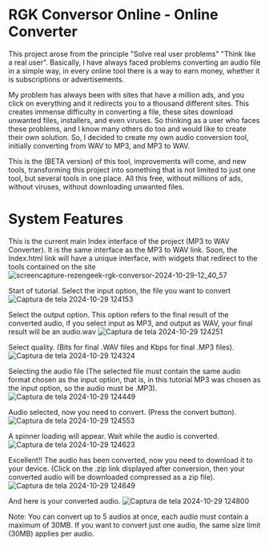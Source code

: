 ﻿# RGK Conversor Online - Online Converter
This project arose from the principle "Solve real user problems" "Think like a real user". Basically, I have always faced problems converting an audio file in a simple way, in every online tool there is a way to earn money, whether it is subscriptions or advertisements. 

My problem has always been with sites that have a million ads, and you click on everything and it redirects you to a thousand different sites. This creates immense difficulty in converting a file, these sites download unwanted files, installers, and even viruses. So thinking as a user who faces these problems, and I know many others do too and would like to create their own solution. So, I decided to create my own audio conversion tool, initially converting from WAV to MP3, and MP3 to WAV. 

This is the (BETA version) of this tool, improvements will come, and new tools, transforming this project into something that is not limited to just one tool, but several tools in one place. All this free, without millions of ads, without viruses, without downloading unwanted files.



# System Features

This is the current main Index interface of the project (MP3 to WAV Converter). It is the same interface as the MP3 to WAV link. Soon, the Index.html link will have a unique interface, with widgets that redirect to the tools contained on the site
![screencapture-rezengeek-rgk-conversor-2024-10-29-12_40_57](https://github.com/user-attachments/assets/6c616b32-7756-4743-bef3-cb42e017eadf)

Start of tutorial. Select the input option, the file you want to convert
![Captura de tela 2024-10-29 124153](https://github.com/user-attachments/assets/6cb35513-22e5-4964-b28b-b3cc8a309016)

Select the output option. This option refers to the final result of the converted audio, if you select input as MP3, and output as WAV, your final result will be an audio.wav
![Captura de tela 2024-10-29 124251](https://github.com/user-attachments/assets/58f7ecc7-3861-469b-a5d6-d6420db7546c)

Select quality. (Bits for final .WAV files and Kbps for final .MP3 files).
![Captura de tela 2024-10-29 124324](https://github.com/user-attachments/assets/f30fa933-eae6-4b6b-8956-990a5ae5dae3)

Selecting the audio file (The selected file must contain the same audio format chosen as the input option, that is, in this tutorial MP3 was chosen as the input option, so the audio must be .MP3).
![Captura de tela 2024-10-29 124449](https://github.com/user-attachments/assets/c8b7966f-b9a3-447a-96bb-6056eed39255)

Audio selected, now you need to convert. (Press the convert button).
![Captura de tela 2024-10-29 124553](https://github.com/user-attachments/assets/7591cabd-7934-466e-b475-def790f6b3bb)

A spinner loading will appear. Wait while the audio is converted.
![Captura de tela 2024-10-29 124623](https://github.com/user-attachments/assets/8155430a-3d55-4278-988c-97a93d303d76)

Excellent!! The audio has been converted, now you need to download it to your device. (Click on the .zip link displayed after conversion, then your converted audio will be downloaded compressed as a zip file).
![Captura de tela 2024-10-29 124649](https://github.com/user-attachments/assets/4c60ced7-d9f7-42d6-b179-5a7762b4d23c)

And here is your converted audio.
![Captura de tela 2024-10-29 124800](https://github.com/user-attachments/assets/45ee0fe9-ba14-4b92-841a-45335e0a8b33)


Note: You can convert up to 5 audios at once, each audio must contain a maximum of 30MB. If you want to convert just one audio, the same size limit (30MB) applies per audio.

